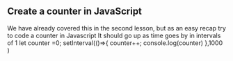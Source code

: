 ## Create a counter in JavaScript

We have already covered this in the second lesson, but as an easy recap try to code a counter in Javascript
It should go up as time goes by in intervals of 1 
let  counter =0;
setInterval(()=>{
counter++;
console.log(counter)
},1000 )